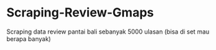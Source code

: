 # Scraping-Review-Gmaps
Scraping data review pantai bali sebanyak 5000 ulasan (bisa di set mau berapa banyak)
